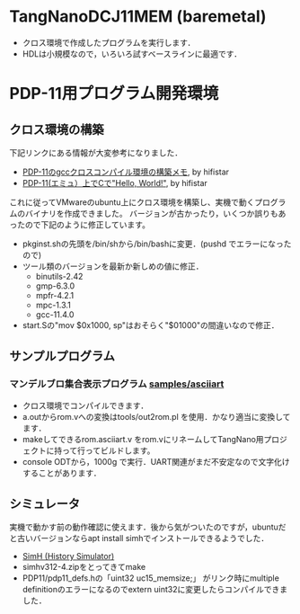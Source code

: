 # TangNanoDCJ11MEM (baremetal)
  - クロス環境で作成したプログラムを実行します．
  - HDLは小規模なので，いろいろ試すベースラインに最適です．

# PDP-11用プログラム開発環境
## クロス環境の構築
下記リンクにある情報が大変参考になりました．
- [PDP-11のgccクロスコンパイル環境の構築メモ](https://qiita.com/hifistar/items/187fd7ad780c6aa26141), by hifistar
- [PDP-11(エミュ）上でCで"Hello, World!"](https://qiita.com/hifistar/items/8eff4a73087f3a41e19f), by hifistar

これに従ってVMwareのubuntu上にクロス環境を構築し、実機で動くプログラムのバイナリを作成できました。
バージョンが古かったり，いくつか誤りもあったので下記のように修正しています。

- pkginst.shの先頭を/bin/shから/bin/bashに変更．(pushd でエラーになったので)
- ツール類のバージョンを最新か新しめの値に修正．
  - binutils-2.42
  - gmp-6.3.0
  - mpfr-4.2.1
  - mpc-1.3.1
  - gcc-11.4.0
- start.Sの"mov $0x1000, sp"はおそらく"$01000"の間違いなので修正．

## サンプルプログラム
### マンデルブロ集合表示プログラム [samples/asciiart](samples/asciiart)
- クロス環境でコンパイルできます．
- a.outからrom.vへの変換はtools/out2rom.pl を使用．かなり適当に変換してます．
- makeしてできるrom.asciiart.v をrom.vにリネームしてTangNano用プロジェクトに持って行ってビルドします。
- console ODTから，1000g で実行．UART関連がまだ不安定なので文字化けすることがあります．

## シミュレータ
実機で動かす前の動作確認に使えます．後から気がついたのですが，ubuntuだと古いバージョンならapt install simhでインストールできるようでした．
- [SimH (History Simulator)](http://simh.trailing-edge.com/)
- simhv312-4.zipをとってきてmake
- PDP11/pdp11_defs.hの「uint32 uc15_memsize;」 がリンク時にmultiple definitionのエラーになるのでextern uint32に変更したらコンパイルできました．
